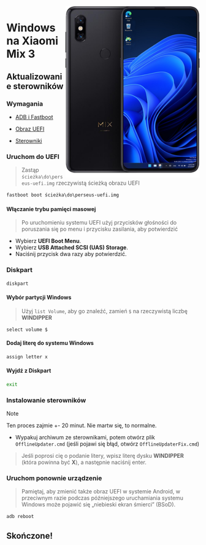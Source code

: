 <img align="right" src="https://github.com/n00b69/woa-perseus/blob/main/perseus.png" width="350" alt="Windows 11 running on perseus">

# Windows na Xiaomi Mix 3

## Aktualizowanie sterowników

### Wymagania
- [ADB i Fastboot](https://developer.android.com/studio/releases/platform-tools)

- [Obraz UEFI](https://github.com/n00b69/woa-perseus/releases/tag/UEFI)
  
- [Sterowniki](https://github.com/n00b69/woa-perseus/releases/tag/Drivers)

### Uruchom do UEFI
> Zastąp `ścieżka\do\perseus-uefi.img` rzeczywistą ścieżką obrazu UEFI
```cmd
fastboot boot ścieżka\do\perseus-uefi.img
```

#### Włączanie trybu pamięci masowej
> Po uruchomieniu systemu UEFI użyj przycisków głośności do poruszania się po menu i przycisku zasilania, aby potwierdzić
- Wybierz **UEFI Boot Menu**.
- Wybierz **USB Attached SCSI (UAS) Storage**.
- Naciśnij przycisk dwa razy aby potwierdzić.

### Diskpart
```cmd
diskpart
```

#### Wybór partycji Windows
> Użyj `list Volume`, aby go znaleźć, zamień `$` na rzeczywistą liczbę **WINDIPPER**
```diskpart
select volume $
```

#### Dodaj literę do systemu Windows
```cmd
assign letter x
```

#### Wyjdź z Diskpart
```cmd
exit
```

### Instalowanie sterowników
> [!Note]
> Ten proces zajmie +- 20 minut. Nie martw się, to normalne.

- Wypakuj archiwum ze sterownikami, potem otwórz plik `OfflineUpdater.cmd` (jeśli pojawi się błąd, otwórz `OfflineUpdaterFix.cmd`)
 
> Jeśli poprosi cię o podanie litery, wpisz literę dysku **WINDIPPER** (która powinna być **X**), a następnie naciśnij enter.

### Uruchom ponownie urządzenie
> Pamiętaj, aby zmienić także obraz UEFI w systemie Android, w przeciwnym razie podczas późniejszego uruchamiania systemu Windows może pojawić się „niebieski ekran śmierci” (BSoD).
```cmd
adb reboot
```

## Skończone!





























